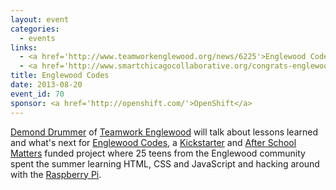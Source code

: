 ```yaml
---
layout: event
categories: 
  - events
links:
  - <a href='http://www.teamworkenglewood.org/news/6225'>Englewood Codes</a>
  - <a href='http://www.smartchicagocollaborative.org/congrats-englewood-codes/'>Englewood Codes Demo Day is Tonight - Smart Chicago</a>
title: Englewood Codes
date: 2013-08-20
event_id: 70
sponsor: <a href='http://openshift.com/'>OpenShift</a>
---
```


<p><a href='https://twitter.com/citizendrummer'>Demond Drummer</a> of <a href='http://www.teamworkenglewood.org/'>Teamwork Englewood</a> will talk about lessons learned and what's next for <a href='http://www.teamworkenglewood.org/Smart-Communities-Program/Englewood-Codes.html?utm_source=%2fcode&utm_medium=web&utm_campaign=redirect'>Englewood Codes</a>, a <a href='http://www.kickstarter.com/projects/1348602678/englewood-codes'>Kickstarter</a> and <a href='http://www.afterschoolmatters.org/'>After School Matters</a> funded project where 25 teens from the Englewood community spent the summer learning HTML, CSS and JavaScript and hacking around with the <a href='http://www.raspberrypi.org/'>Raspberry Pi</a>.</p>
